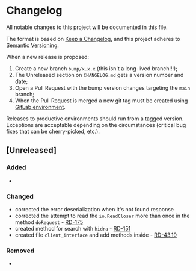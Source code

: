 # Changelog

All notable changes to this project will be documented in this file.

The format is based on [Keep a Changelog](https://keepachangelog.com/en/1.0.0/), and this project adheres to [Semantic Versioning](https://semver.org/spec/v2.0.0.html).

When a new release is proposed:

1. Create a new branch `bump/x.x.x` (this isn't a long-lived branch!!!);
2. The Unreleased section on `CHANGELOG.md` gets a version number and date;
3. Open a Pull Request with the bump version changes targeting the `main` branch;
4. When the Pull Request is merged a new git tag must be created using [GitLab environment](https://gitlab.com/intruderlabs/toolbox/intrusearch/-/tags).

Releases to productive environments should run from a tagged version.
Exceptions are acceptable depending on the circumstances (critical bug fixes that can be cherry-picked, etc.).

## [Unreleased]

### Added

-

### Changed

- corrected the error deserialization when it's not found response
- corrected the attempt to read the `io.ReadCloser` more than once in the method `doRequest` - [RD-175](https://intruderlabs.atlassian.net/browse/RD-175)
- created method for search with `hidra` - [RD-151](https://intruderlabs.atlassian.net/browse/RD-151)
- created file `client_interface` and add methods inside - [RD-43.19](https://intruderlabs.monday.com/boards/3797906866/pulses/3984323973)

### Removed

-
